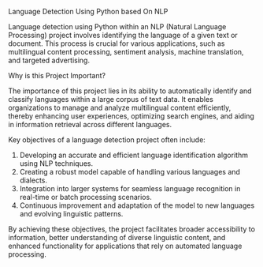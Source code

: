 
Language Detection Using Python based On NLP

Language detection using Python within an NLP (Natural Language Processing) project involves identifying the language of a given text or document. This process is crucial for various applications, such as multilingual content processing, sentiment analysis, machine translation, and targeted advertising.

Why is this Project Important?

The importance of this project lies in its ability to automatically identify and classify languages within a large corpus of text data. It enables organizations to manage and analyze multilingual content efficiently, thereby enhancing user experiences, optimizing search engines, and aiding in information retrieval across different languages.

Key objectives of a language detection project often include:

1. Developing an accurate and efficient language identification algorithm using NLP techniques.
2. Creating a robust model capable of handling various languages and dialects.
3. Integration into larger systems for seamless language recognition in real-time or batch processing scenarios.
4. Continuous improvement and adaptation of the model to new languages and evolving linguistic patterns.

By achieving these objectives, the project facilitates broader accessibility to information, better understanding of diverse linguistic content, and enhanced functionality for applications that rely on automated language processing.
